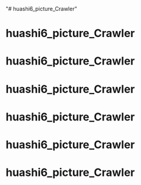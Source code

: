 "# huashi6_picture_Crawler" 
# huashi6_picture_Crawler
# huashi6_picture_Crawler
# huashi6_picture_Crawler
# huashi6_picture_Crawler
# huashi6_picture_Crawler
# huashi6_picture_Crawler
